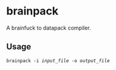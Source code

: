 # brainpack

A brainfuck to datapack compiler.

## Usage

<pre><code>brainpack -i <i>input_file</i> -o <i>output_file</i></code></pre>

